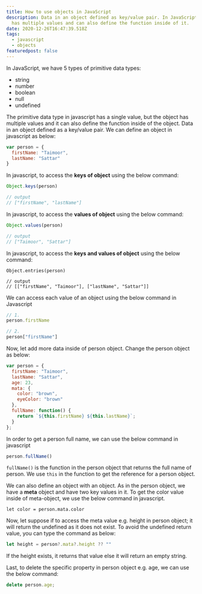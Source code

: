 ```yaml
---
title: How to use objects in JavaScript
description: Data in an object defined as key/value pair. In JavaScript, Object
  has multiple values and can also define the function inside of it.
date: 2020-12-26T16:47:39.518Z
tags:
  - javascript
  - objects
featuredpost: false
---
```

In JavaScript, we have 5 types of primitive data types:

- string
- number
- boolean
- null
- undefined

The primitive data type in javascript has a single value, but the object has multiple values and it can also define the function inside of the object. Data in an object defined as a key/value pair. We can define an object in javascript as below:

```javascript
var person = {
  firstName: "Taimoor",
  lastName: "Sattar"
}
```

In javascript, to access the **keys of object** using the below command:

```javascript
Object.keys(person)

// output
// ["firstName", "lastName"]
```

In javascript, to access the **values of object** using the below command:

```javascript
Object.values(person)

// output
// ["Taimoor", "Sattar"]
```

In javascript, to access the **keys and values of object** using the below command:

```
Object.entries(person)

// output
// [["firstName", "Taimoor"], ["lastName", "Sattar"]]
```

We can access each value of an object using the below command in Javascript

```javascript
// 1.
person.firstName

// 2.
person["firstName"]
```

Now, let add more data inside of person object. Change the person object as below:

```javascript
var person = {
  firstName: "Taimoor",
  lastName: "Sattar",
  age: 23,
  mata: {
    color: "brown",
    eyeColor: "brown"
  },
  fullName: function() {
    return `${this.firstName} ${this.lastName}`;
  }
};
```

In order to get a person full name, we can use the below command in javascript

```javascript
person.fullName()
```

`fullName()` is the function in the person object that returns the full name of person. We use `this` in the function to get the reference for a person object.


We can also define an object with an object. As in the person object, we have a **meta** object and have two key values in it. To get the color value inside of meta-object, we use the below command in javascript.

```
let color = person.mata.color
```

Now, let suppose if to access the meta value e.g. height in person object; it will return the undefined as it does not exist. To avoid the undefined return value, you can type the command as below:

```javascript
let height = person?.mata?.height ?? ""
```

If the height exists, it returns that value else it will return an empty string.

Last, to delete the specific property in person object e.g. age, we can use the below command:

```javascript
delete person.age;
```
